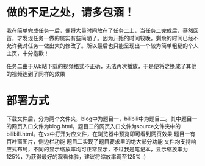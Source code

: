 # 做的不足之处，请多包涵！
我在简单完成任务一后，便将大量时间放在了任务二上，当任务二完成后，蓦然回首，才发现任务一做的属实有些简陋了。因为开始的时间较晚，剩余的时间已经不允许我对任务一做出大的修改了。所以最后也只能呈现出一个较为简单粗糙的个人主页，十分抱歉！

任务二由于从b站下载的视频格式不正确，无法再次播放，于是便将之换成了其他的视频达到了同样的效果

# 部署方式
下载文件后，分为两个文件夹，blog中为题目一，bilibili中为题目二。其中题目一的网页入口文件为blog.html，题目二的网页入口文件为source文件夹中的bilibili.html。在vs中打开对应文件，在浏览器中预览即可看到网页效果
题目一有百叶窗图片，侧边栏功能
题目二实现了题目要求里的绝大部分功能
文件均支持响应式布局，不同的显示缩放率均可正常显示，不过我是笔记本，显示缩放率为125%，为获得最好的观看体验，建议将缩放率调至125%
:)



